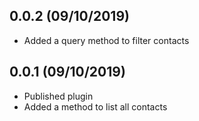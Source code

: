 ## 0.0.2 (09/10/2019)

* Added a query method to filter contacts

## 0.0.1 (09/10/2019)

* Published plugin
* Added a method to list all contacts
